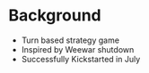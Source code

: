 <!SLIDE >
# Background

- Turn based strategy game
- Inspired by Weewar shutdown
- Successfully Kickstarted in July

